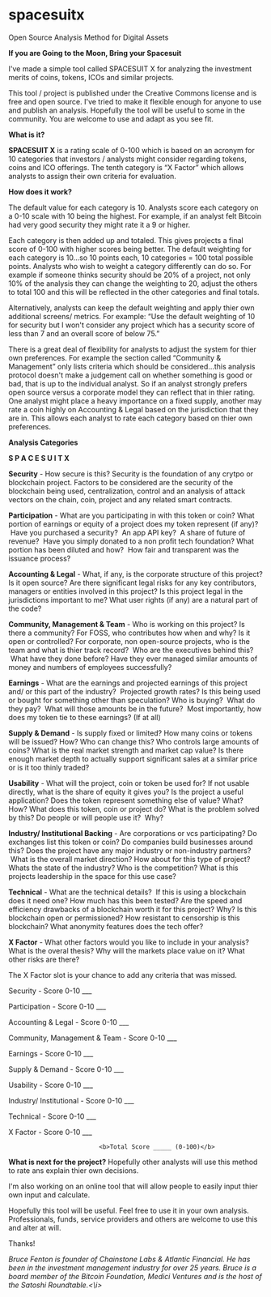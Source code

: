 # spacesuitx
Open Source Analysis Method for Digital Assets

<b>If you are Going to the Moon, Bring your Spacesuit</b>


I've made a simple tool called SPACESUIT X for analyzing the investment merits of coins, tokens, ICOs and similar projects.

This tool / project is published under the Creative Commons license and is free and open source.  I've tried to make it flexible enough for anyone to use and publish an analysis.   Hopefully the tool will be useful to some in the community.  You are welcome to use and adapt as you see fit.

<b>What is it?</b>

<b>SPACESUIT X</b> is a rating scale of 0-100 which is based on an acronym for 10 categories that investors / analysts might consider regarding tokens, coins and ICO offerings.  The tenth category is “X Factor” which allows analysts to assign their own criteria for evaluation.

<b>How does it work?</b>

The default value for each category is 10.  Analysts score each category on a 0-10 scale with 10 being the highest.  For example, if an analyst felt Bitcoin had very good security they might rate it a 9 or higher.

Each category is then added up and totaled.  This gives projects a final score of 0-100 with higher scores being better.
The default weighting for each category is 10...so 10 points each, 10 categories = 100 total possible points.  Analysts who wish to weight a category differently can do so.  For example if someone thinks security should be 20% of a project, not only 10% of the analysis they can change the weighting to 20, adjust the others to total 100 and this will be reflected in the other categories and final totals.

Alternatively, analysts can keep the default weighting and apply thier own additional screens/ metrics.  For example:  “Use the default weighting of 10 for security but I won't consider any project which has a security score of less than 7 and an overall score of below 75.”

There is a great deal of flexibility for analysts to adjust the system for thier own preferences.  For example the section called “Community & Management” only lists criteria which should be considered...this analysis protocol doesn't make a judgement call on whether something is good or bad, that is up to the individual analyst.  So if an analyst strongly prefers open source versus a corporate model they can reflect that in thier rating.  One analyst might place a heavy importance on a fixed supply, another may rate a coin highly on Accounting & Legal based on the jurisdiction that they are in.  This allows each analyst to rate each category based on thier own preferences.


<b>Analysis Categories

S P A C E S U I T   X</b>


<b>Security</b> - How secure is this?  Security is the foundation of any crytpo or blockchain project.  Factors to be considered are the security of the blockchain being used, centralization, control and an analysis of attack vectors on the chain, coin, project and any related smart contracts.

<b>Participation</b> - What are you participating in with this token or coin?  What portion of earnings or equity of a project does my token represent (if any)?  Have you purchased a security?  An app API key?  A share of future of revenue?  Have you simply donated to a non profit tech foundation?  What portion has been diluted and how?  How fair and transparent was the issuance process?

<b>Accounting & Legal</b> - What, if any, is the corporate structure of this project?  Is it open source?  Are there significant legal risks for any key contributors, managers or entities involved in this project?  Is this project legal in the jurisdictions important to me?  What user rights (if any) are a natural part of the code?

<b>Community, Management & Team</b> - Who is working on this project?  Is there a community? For FOSS, who contributes how when and why?  Is it open or controlled?  For corporate, non open-source projects, who is the team and what is thier track record?  Who are the executives behind this?  What have they done before?  Have they ever managed similar amounts of money and numbers of employees successfully? 

<b>Earnings</b> - What are the earnings and projected earnings of this project and/ or this part of the industry?  Projected growth rates? Is this being used or bought for something other than speculation? Who is buying?  What do they pay?  What will those amounts be in the future?  Most importantly, how does my token tie to these earnings? (If at all)

<b>Supply & Demand</b> - Is supply fixed or limited?  How many coins or tokens will be issued?  How?  Who can change this?  Who controls large amounts of coins?  What is the real market strength and market cap value?  Is there enough market depth to actually support significant sales at a similar price or is it too thinly traded?

<b>Usability</b> - What will the project, coin or token be used for?  If not usable directly, what is the share of equity it gives you?  Is the project a useful application?  Does the token represent something else of value?  What?  How?  What does this token, coin or project do?  What is the problem solved by this? Do people or will people use it?  Why?

<b>Industry/ Institutional Backing</b> - Are corporations or vcs participating?  Do exchanges list this token or coin?  Do companies build businesses around this?  Does the project have any major industry or non-industry partners?  What is the overall market direction?  How about for this type of project?  Whats the state of the industry?  Who is the competition?  What is this projects leadership in the space for this use case?

<b>Technical</b> - What are the technical details?  If this is using a blockchain does it need one?  How much has this been tested?  Are the speed and efficiency drawbacks of a blockchain worth it for this project?  Why?  Is this blockchain open or permissioned?  How resistant to censorship is this blockchain?  What anonymity features does the tech offer?

<b>X Factor</b> - What other factors would you like to include in your analysis?  What is the overal thesis?  Why will the markets place value on it?  What other risks are there?


The X Factor slot is your chance to add any criteria that was missed.

Security -                     Score 0-10 ___

Participation -                Score 0-10 ___

Accounting & Legal -           Score 0-10 ___

Community, Management & Team - Score 0-10 ___

Earnings -                     Score 0-10 ___

Supply & Demand -              Score 0-10 ___

Usability -                    Score 0-10 ___

Industry/ Institutional -      Score 0-10 ___

Technical -                    Score 0-10 ___

X Factor -                     Score 0-10 ___


                             <b>Total Score _____ (0-100)</b>



<b>What is next for the project?</b>
Hopefully other analysts will use this method to rate ans explain thier own decisions.

I'm also working on an online tool that will allow people to easily input thier own input and calculate. 


Hopefully this tool will be useful.  Feel free to use it in your own analysis.  Professionals, funds, service providers and others are welcome to use this and alter at will.

Thanks!


<i>Bruce Fenton is founder of Chainstone Labs & Atlantic Financial.  He has been in the investment management industry for over 25 years.  Bruce is a board member of the Bitcoin Foundation, Medici Ventures and is the host of the Satoshi Roundtable.<\i>

















